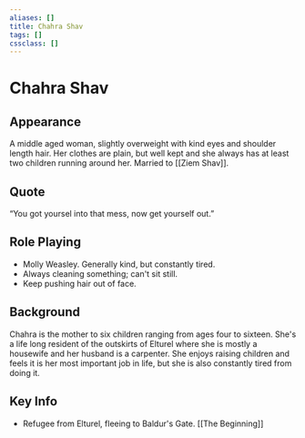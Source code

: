 ```yaml
---
aliases: []
title: Chahra Shav
tags: []
cssclass: []
---
```

# Chahra Shav

## Appearance
A middle aged woman, slightly overweight with kind eyes and shoulder length hair. Her clothes are plain, but well kept and she always has at least two children running around her. Married to [[Ziem Shav]].

## Quote
“You got yoursel into that mess, now get yourself out.”

## Role Playing
- Molly Weasley. Generally kind, but constantly tired.
- Always cleaning something; can't sit still.
- Keep pushing hair out of face.

## Background
Chahra is the mother to six children ranging from ages four to sixteen. She's a life long resident of the outskirts of Elturel where she is mostly a housewife and her husband is a carpenter. She enjoys raising children and feels it is her most important job in life, but she is also constantly tired from doing it.

## Key Info
- Refugee from Elturel, fleeing to Baldur's Gate. [[The Beginning]]
